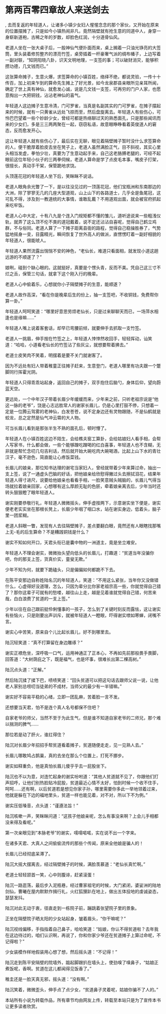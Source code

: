 # 第两百零四章故人来送剑去
,  去而复返的年轻道人，让诸多小镇少女妇人惺惺念念的那个家伙，又开始在原来的位置摆摊了，只是如今小镇热闹非凡，竟然隔壁就有抢生意的同道中人，身穿一身崭新道袍，古稀之年的岁数，却脸色红润，十分道骨仙风。
   老道人坐在一张大桌子后，一股神仙气便扑面而来，桌上搁着一只油光铮亮的大签筒，里头装着修剪整齐的漂亮竹签，桌旁插着一杆豪奢气派的绸布幡子，上边写着一副对联，“知阴阳晓八卦，识天文明地理，一支签的事；可以破财消灾，能够积攒功德，几文钱而已。”
   这张算命摊子，生意火爆，求签算命的小镇百姓，络绎不绝，都说灵验，一传十十传百，加上初来乍到的算命先生摊上了好光景，如今龙泉郡县亲眼所见亲耳所闻，确定了世上真有神仙，就愈发心诚，说是几文钱一支签，可再穷的门户人家，也愿意掏出一大把铜钱，沾沾老神仙的喜气。
   年轻道人这边摊子生意冷清，门可罗雀，当真是名副其实的门可罗雀，在摊子摆起来的时候，就有一只黄雀从远处飞掠而至，然后盘旋离去。年轻道人有些伤心，可怜巴巴望着一些个妙龄少女，曾经可都是热络聊过天的熟悉面孔，只是那些闻讯而来的少女们，多是三三两两聚在一起，窃窃私语，故意眼睁睁看着英俊道人的窘态，反而愈发开心。
   这让年轻道人就有些伤心了，最后实在无聊，眼见着隔壁摊子暂时没什么求签算命的人，便干脆厚着脸皮去坐在凳子上，老道人虽然满脸正气，目不斜视，其实心里头相当发虚，拳怕少壮，真要为了生意动起手来，自己这老胳膊老腿的，可经不起眼前这位年轻小伙子的三两拳伺候，老道人算命是学了点皮毛本事，嘴皮子打架，很擅长，真动手干架，保管跪地求饶。
   头顶莲花冠的年轻道人坐下后，笑眯眯不说话。
   老道人眼角余光瞥了一下，是以往没见过的一顶莲花冠，他们宝瓶洲和东南那边的大洲，除了寥寥无几的几座大型道观，山上山下的各路道士，几乎全是鱼尾冠，这可乱不得，涉及到一教道统的大事情，谁敢乱戴？不用道观出面，就会被官府抓起来吃牢饭。
   老道人心中大定，十有八九是个连入门规矩都不懂的雏儿，道听途说来一些粗浅仪轨，就弄了这么顶不伦不类的道冠戴着，说不定还沾沾自喜呢，觉得自己鹤立鸡群，不与俗同。老道人算了一下摊子距离县衙的路程，觉得自己稳操胜券了，气势猛地摇身一变，目露精光，瞬间恢复了世外高人的做派，直愣愣盯着一副好相貌的年轻道人，很能唬人。
   年轻道人果然流露出惴惴不安的神色，“老仙长，难道只看面相，就发现小道这趟远游的不顺遂了？”
   娘咧，碰到个缺心眼的。这就挺好，真要是个愣头青，反而不美。凭自己这三寸不烂之舌，保管三句话，就拿下这个刚入行的晚辈。
   老道人心中偷着乐，心想就你小子隔壁摊子的生意，能顺遂？
   老道人故作高深，“看在你是晚辈后生的份上，抽一支签吧，不收铜钱，免费帮你算一卦。”
   年轻道人呵呵笑道：“哪里好意思劳烦老仙长，只是过来聊聊天而已，一场萍水相逢也是缘嘛……”
   年轻道人嘴上说着客套话，却早已弯腰前倾，就要伸手去抓取一支竹签。
   老道人一挑眉，伸手按在竹签之上，年轻道人悻悻然收回手，轻轻挥动，讪笑道：“哈哈，小道看老仙长的竹签沾了些灰尘，就想要帮着拂去。”
   老道士皮笑肉不笑着，明摆着是要不关门就谢客了。
   因为不远处有妇人带着稚童正往摊子赶来，生意登门，老道人哪里有功夫跟一个蹩脚同行挥霍光阴。
   年轻道人只得乖乖站起身，返回自己的摊子，双手抱住后脑勺，身体后仰，望向蔚蓝天空。
   更远处，一个中年汉子带着长眉少年缓缓而来，少年来之前，只听老祖宗说是“他这一脉的老爷”，饶是心志远胜常人的谢家长眉儿，仍是心里打鼓不停，只想着一定是一位腾云驾雾的老神仙，白发苍苍，说不定身边还有灵物跟随，不是仙鹤就是蛟龙，总之定然是仙气冲云霄的大人物。
   可当长眉儿看到是那张半生不熟的面孔后，顿时懵了。
   年轻道人在小镇百姓这边不陌生，会给樵夫窑工算卦，会给姑娘妇人看手相，会帮人写家书，什么都会做，一些个能够蹭吃蹭喝的红白喜事，年轻道人也不含糊，无非就是帮忙念叨几句吉利话，然后就开始大碗吃肉大碗喝酒，比起上山下水的青壮汉子，毫不逊色，简直能让心疼饭菜钱。
   长眉儿的娘亲，那位知书达理的谢宅当家妇人，曾经就带着少年来算过命，抽出一支上签，说了一通虚头巴脑的好话，把他娘亲给欣慰得撇过头去擦拭泪花，结果年轻道人得寸进尺，说要给他娘亲也看看手相，一脸笑意贼头贼脑的，长眉儿气得当场就拉着娘亲回家，心想哪有这么厚颜无耻的色胚，牵着娘亲离去后，少年当时还转头狠狠瞪了眼年轻道人。
   谢实刚要恭敬行礼，年轻道人微微摇头，伸手虚按两下，示意谢实坐下便是，谢实便老老实实坐在那根长凳上，长眉少年咽了咽口水，站在谢实身边，低着头，脑子里一团浆糊。
   老道人斜眼一瞥，发现有人去往隔壁摊子，差点要翻白眼，竟然还有人眼瞎找那嘴上无-毛的后生算命？不是糟践铜钱是什么？
   谢实不知如何开口，天君头衔已是囊中物的一洲道主，竟是坐立难安。
   年轻道人不理会谢实，微微抬头望向低头的长眉儿，打趣道：“贫道当年没骗你吧，你的那支上签，货真价实，童叟无欺。”
   少年不知为何，就要下跪磕头，只是偏偏如何都跪不下去。
   在陈平安那边自称姓陆名沉的年轻道人，笑道：“不用这么紧张，当年你又没做错什么，心虚得好没道理，怎么，只因为辈分比你家老祖宗高一些，你就觉得自己错了？那你这辈子可就有的愁喽，越往山上走，越是见着谁就觉得自己错，何苦来哉，白白浪费了贫道的一支上签。”
   少年以往在自己跟前挺伶俐懂事的一孩子，怎么到了关键时刻反而露怯，这让谢实有些恼火，只是刚要出声训斥，就被年轻道人一瞪眼，吓得谢实噤如寒蝉，闭嘴不言。
   谢实心中苦笑，原来自个儿比起长眉儿，好不到哪里去。
   陆沉轻笑道：“真不打算留在身边雕琢？”
   谢实正襟危坐，深呼吸一口气，运用神通正了正本心，不再如先前那般畏手畏脚，回答道：“大树荫庇之下，既是福气，也是坏事，很难长出第二棵高树。”
   陆沉点头道：“正解。”
   然后陆沉揉了揉下巴，啧啧笑道：“回头贫道可以把这句话去跟师父说一说，让他老人家别总唠叨当徒弟的不成材，当师父的最少有一半错嘛。”
   谢实好不容易平稳的心绪，立即一团乱麻，苦着脸一言不发。
   还想要当天君，怕不是连个真人名号都保不住吧？
   自家老爷的师父，当然不至于为此生气，但是谁不知道自家老爷的二师兄，那个难以揣测的脾气……
   那位若是动了肝火，谁扛得住？
   陆沉对长眉少年招招手帮贫道看着摊子，贫道随便走走，见一见熟人去。”
   长眉儿哪敢鸠占鹊巢，真的去坐在那么个位置上，打死不挪步。
   谢实如释重负，他是真怕长眉儿傻乎乎去一屁股坐下。
   陆沉也不以为意，对连忙起身的谢实吩咐道：“其他人贫道就不见了，你跟他们打声招呼，让他们别热脸贴冷屁股，贫道最近心情不太好，怕到时候一个收不住手，呵呵……还有啊，以后贫道若是想见你家子孙，哪里需要你多此一举地领着过来，他就是躲在下边的福地里头，贫道一样也能见着，对不对，所以下不为例。”
   谢实压低嗓音，点头道：“谨遵法旨！”
   陆沉咳嗽一声，笑眯眯问道：“这孩子他娘亲呢，怎么有事没来啊？上会儿手相都没来得及看呢。”
   第一次亲眼见到“本脉老爷”的谢实，嚅嚅喏喏，实在说不出一个字来。
   在诸多天君、大真人之间偷偷流传的那些个传闻，原来全他娘是骗人的！
   长眉儿已经彻底呆滞了。
   陆沉大摇大摆离去，经过隔壁摊子的时候，满脸羡慕道：“老仙长真忙啊。”
   老道士轻轻颔首一笑，心中则腹诽，赶紧滚蛋！
   陆沉一路逛荡，最后步入泥瓶巷，经过曹家祖宅的时候，大门紧闭，婆娑洲的陆地剑仙，曹曦在屋内默默作揖行礼，火红狐狸趴在地上，做出五体投地的虔诚姿态，瑟瑟发抖。
   陆沉对此无动于衷，径直走到一栋院子前，蹦跳着张望院子里的景象。
   正坐在隔壁院子晒太阳的少女站起身，皱着眉头，“你干嘛呢？”
   陆沉视线偏移，手指指着自己鼻子，哈哈笑道：“姑娘，你认不得贫道啦？去年我在这边待过的，咱们认识啊，再说了，你和你家少爷还在贫道摊子上算过命呢，不记得啦？”
   少女装模作样地假装用心想了想，然后摇头道：“不记得！”
   陆沉走到陈平安隔壁的院墙外，踮起脚跟扒在墙头上，使劲嗅了嗅鼻子，“姑娘正煮饭呢，香啊。贫道在这儿都闻得见饭香了。”
   稚圭还是一脸天真无邪，摇头道：“没有啊。”
   陆沉笑着，微微歪头，伸手点了点少女，“贫道鼻子灵着呢，姑娘你骗不了人的。”
  本站所有小说为转载作品，所有章节均由网友上传，转载至本站只是为了宣传本书让更多读者欣赏。